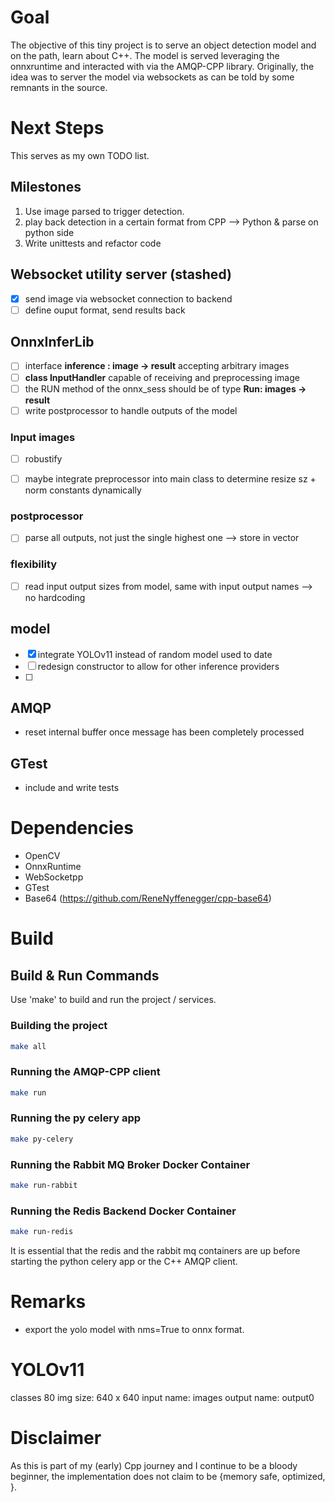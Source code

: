 # Goal
The objective of this tiny project is to serve an object detection model and on the path, learn about C++.
The model is served leveraging the onnxruntime and interacted with via the AMQP-CPP library.
Originally, the idea was to server the model via websockets as can be told by some remnants in the source.

# Next Steps
This serves as my own TODO list.

## Milestones
1. Use image parsed to trigger detection.
2. play back detection in a certain format from CPP --> Python & parse on python side
3. Write unittests and refactor code 

## Websocket utility server (stashed)
- [x] send image via websocket connection to backend
- [ ] define ouput format, send results back

## OnnxInferLib
- [ ] interface __inference : image -> result__ accepting arbitrary images
- [ ] __class InputHandler__ capable of receiving and preprocessing image
- [ ] the RUN method of the onnx_sess should be of type __Run: images -> result__
- [ ] write postprocessor to handle outputs of the model

### Input images
- [ ] robustify
- [ ] maybe integrate preprocessor into main class to determine resize sz + norm constants dynamically


### postprocessor
- [ ] parse all outputs, not just the single highest one --> store in vector

### flexibility
- [ ] read input output sizes from model, same with input output names --> no hardcoding

## model
- [x] integrate YOLOv11 instead of random model used to date
- [ ] redesign constructor to allow for other inference providers
- [ ]


## AMQP
- reset internal buffer once message has been completely processed


## GTest 
- include and write tests

# Dependencies
- OpenCV
- OnnxRuntime
- WebSocketpp
- GTest
- Base64 (https://github.com/ReneNyffenegger/cpp-base64)

# Build

## Build & Run Commands
Use 'make' to build and run the project / services.
### Building the project
```bash
make all
```

### Running the AMQP-CPP client
```bash
make run
```

### Running the py celery app
```bash
make py-celery
```

### Running the Rabbit MQ Broker Docker Container
```bash
make run-rabbit
```

### Running the Redis Backend Docker Container
```bash
make run-redis
```

It is essential that the redis and the rabbit mq containers are up before starting the python celery app or the C++ AMQP client.

# Remarks
- export the yolo model with nms=True to onnx format.


# YOLOv11
classes 80
img size: 640 x 640
input name: images
output name: output0


# Disclaimer
As this is part of my (early) Cpp journey and I continue to be a bloody beginner, the implementation does not claim to be {memory safe, optimized, <you name it>}.
